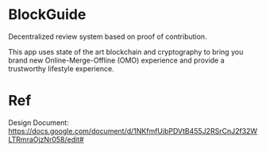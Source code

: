 # BlockGuide

Decentralized review system based on proof of contribution.

This app uses state of the art blockchain and cryptography to bring you brand
new Online-Merge-Offline (OMO) experience and provide a trustworthy lifestyle
experience.

# Ref

Design Document:
https://docs.google.com/document/d/1NKfmfUibPDVtB455J2RSrCnJ2f32WLTRmraOjzNr058/edit#

